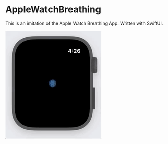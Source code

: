 # AppleWatchBreathing

This is an imitation of the Apple Watch Breathing App. Written with SwiftUI.

![](AppleWatchBreathing.gif)
